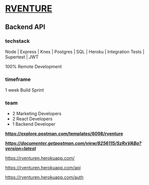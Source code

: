# [RVENTURE](https://rventuren.herokuapp.com/)
##  Backend API 
### techstack
  Node | Express | Knex | Postgres | SQL | Heroku | Integration Tests | Supertest | JWT

100% Remote Development

### timeframe
1 week Build Sprint

### team
 - 2 Marketing Developers
 - 2 React Developers
 - 1 Backend Developer

**https://explore.postman.com/templates/6098/rventure**

***https://documenter.getpostman.com/view/8256115/SzRxVABa?version=latest***

https://rventuren.herokuapp.com/

https://rventuren.herokuapp.com/api

https://rventuren.herokuapp.com/auth
